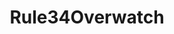 ---
title: Rule34Overwatch
crosslinks:
- Palpz
- livven
- rule34
- futanari
- OverwatchCirclejerk
- Overwatch_Porn
- guro
- pharmercy
- Rule34LoL
- gonewild
- CrossEyedFap
- spnati
- HealSluts
- rule34feet
- ghostnipples
- gaming
- HighHeels
- awwnime
- futanari_Comics
- 2Booty
---